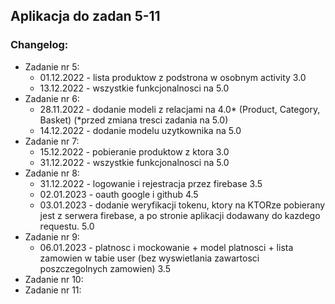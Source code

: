 ## Aplikacja do zadan 5-11

### **Changelog:**  
* Zadanie nr 5:  
  - 01.12.2022 - lista produktow z podstrona w osobnym activity 3.0
  - 13.12.2022 - wszystkie funkcjonalnosci na 5.0
* Zadanie nr 6:  
  - 28.11.2022 - dodanie modeli z relacjami na 4.0* (Product, Category, Basket) (*przed zmiana tresci zadania na 5.0)
  - 14.12.2022 - dodanie modelu uzytkownika na 5.0   
* Zadanie nr 7:  
  - 15.12.2022 - pobieranie produktow z ktora 3.0 
  - 31.12.2022 - wszystkie funkcjonalnosci na 5.0   
* Zadanie nr 8:  
  - 31.12.2022 - logowanie i rejestracja przez firebase 3.5 
  - 02.01.2023 - oauth google i github 4.5   
  - 03.01.2023 - dodanie weryfikacji tokenu, ktory na KTORze pobierany jest z serwera firebase, a po stronie aplikacji dodawany do kazdego requestu. 5.0  
* Zadanie nr 9: 
  - 06.01.2023 - platnosc i mockowanie + model platnosci + lista zamowien w tabie user (bez wyswietlania zawartosci poszczegolnych zamowien) 3.5   
* Zadanie nr 10:  
* Zadanie nr 11:  

